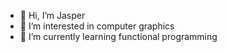 - 👋 Hi, I’m Jasper
- 👀 I’m interested in computer graphics
- 🌱 I’m currently learning functional programming

